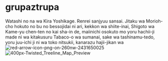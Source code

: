 # grupaztrupa
Watashi no na wa Kira Yoshikage. Renrei sanjyuu sansai. Jitaku wa Morioh-cho hokuto no bu no bessojidai ni ari, kekkon wa shiite-inai, Shigoto wa Kame-yu chen-ten no kai sha-in de, maiinichi osokuto mo yoru hachii-ji made ni wa kitakusuru Tabaco-o wa sumanai, sake wa tashinamu-tedo, yoru juu-ichi ji ni wa toko nitsukii, kanarazu hajii-jikan wa
![red-arrow-icon-png-on-260nw-2431650025](https://github.com/user-attachments/assets/e1a90326-56a2-41f5-8da3-0ada3541b585)
![400px-Twisted_Treeline_Map_Preview](https://github.com/user-attachments/assets/afa600c5-b263-4821-be74-b205a2d627f1)
